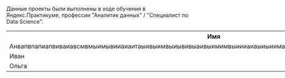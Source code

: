 Данные проекты были выполнены в ходе обучения в Яндекс.Практикуме, профессии "Аналитик данных" / "Специалист по Data Science".
<table style="width: 1000%;">
    <tr>
        <th>Имя</th>
        <th>Возраст</th>
        <th>Город</th>
    </tr>
    <tr>
        <td>Анвапвпапиапвиваиавсмвмыимывииаиаитаыивыимвыиывивыаивыимимвыиииаиаыиыиимаывиыииывуимвымлывралоуырсаьрвуп рина</td>
        <td>25</td>
        <td>Москва</td>
    </tr>
    <tr>
        <td>Иван</td>
        <td>30</td>
        <td>Санкт-Петербург</td>
    </tr>
    <tr>
        <td>Ольга</td>
        <td>22</td>
        <td>Новосибирск</td>
    </tr>
</table>
